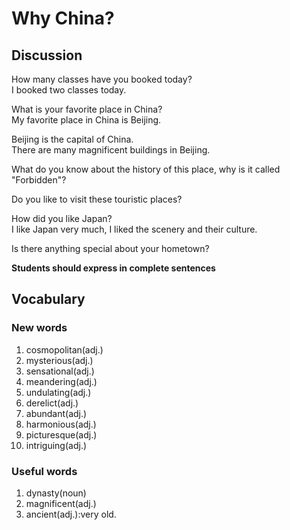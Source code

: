 # Why China?  
## Discussion
How many classes have you booked today?  
I booked two classes today.  

What is your favorite place in China?  
My favorite place in China is Beijing.  

Beijing is the capital of China.  
There are many magnificent buildings in Beijing.  

What do you know about the history of this place, why is it called "Forbidden"?  

Do you like to visit these touristic places?  

How did you like Japan?  
I like Japan very much, I liked the scenery and their culture.  

Is there anything special about your hometown?  

**Students should express in complete sentences**

## Vocabulary
### New words
1. cosmopolitan(adj.)
1. mysterious(adj.)
1. sensational(adj.)
1. meandering(adj.)
1. undulating(adj.)
1. derelict(adj.)
1. abundant(adj.)
1. harmonious(adj.)
1. picturesque(adj.)
1. intriguing(adj.)

### Useful words
1. dynasty(noun)
1. magnificent(adj.)
1. ancient(adj.):very old.
